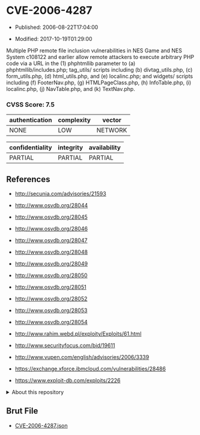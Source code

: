 # CVE-2006-4287

- Published: 2006-08-22T17:04:00

- Modified: 2017-10-19T01:29:00

Multiple PHP remote file inclusion vulnerabilities in NES Game and NES System c108122 and earlier allow remote attackers to execute arbitrary PHP code via a URL in the (1) phphtmllib parameter to (a) phphtmllib/includes.php; tag_utils/ scripts including (b) divtag_utils.php, (c) form_utils.php, (d) html_utils.php, and (e) localinc.php; and widgets/ scripts including (f) FooterNav.php, (g) HTMLPageClass.php, (h) InfoTable.php, (i) localinc.php, (j) NavTable.php, and (k) TextNav.php.

### CVSS Score: **7.5**

| authentication | complexity | vector |
| --- | --- | --- |
| NONE | LOW | NETWORK |

| confidentiality | integrity | availability |
| --- | --- | --- |
| PARTIAL | PARTIAL | PARTIAL |

## References

* http://secunia.com/advisories/21593

* http://www.osvdb.org/28044

* http://www.osvdb.org/28045

* http://www.osvdb.org/28046

* http://www.osvdb.org/28047

* http://www.osvdb.org/28048

* http://www.osvdb.org/28049

* http://www.osvdb.org/28050

* http://www.osvdb.org/28051

* http://www.osvdb.org/28052

* http://www.osvdb.org/28053

* http://www.osvdb.org/28054

* http://www.rahim.webd.pl/exploity/Exploits/61.html

* http://www.securityfocus.com/bid/19611

* http://www.vupen.com/english/advisories/2006/3339

* https://exchange.xforce.ibmcloud.com/vulnerabilities/28486

* https://www.exploit-db.com/exploits/2226

<details>
<summary>About this repository</summary> 

  This repository is part of the project [Live Hack CVE](https://github.com/Live-Hack-CVE). Main website can be found [www.live-hack.org](https://www.live-hack.org) 
  
  Made by [Sn0wAlice](https://github.com/Sn0wAlice) for the people that care about security and need to have a feed of the latest CVEs. Hope you enjoy it, don't forget to star the repo and follow me on [Twitter](https://twitter.com/Sn0wAlice) and [Github](https://github.com/Sn0wAlice). And that is my [personnal website](https://www.alice-snow.me/)

  - [Home Page](https://github.com/Live-Hack-CVE)
  - [Framework](https://github.com/Live-Hack-CVE/cve-framework)
  - [CVE database](https://github.com/Live-Hack-CVE/full_database)
  - [Changelog](https://github.com/Live-Hack-CVE/Changelog)
</details>

## Brut File

* [CVE-2006-4287.json](https://raw.githubusercontent.com/Live-Hack-CVE/full_database/main/cves/2006/CVE-2006-4287.json)

